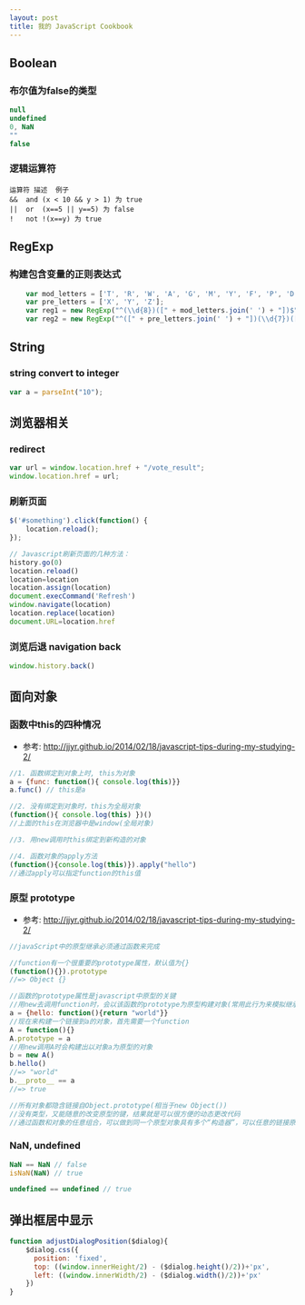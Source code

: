 ```yaml
---
layout: post
title: 我的 JavaScript Cookbook
---
```


## Boolean

### 布尔值为false的类型

~~~javascript
null
undefined
0, NaN
""
false
~~~

### 逻辑运算符

~~~text
运算符	描述	例子
&&	and	(x < 10 && y > 1) 为 true
||	or	(x==5 || y==5) 为 false
!	not	!(x==y) 为 true
~~~

## RegExp

### 构建包含变量的正则表达式

~~~javascript
	var mod_letters = ['T', 'R', 'W', 'A', 'G', 'M', 'Y', 'F', 'P', 'D', 'X', 'B', 'N', 'J', 'Z', 'S', 'Q', 'V', 'H', 'L', 'C', 'K', 'E'];
	var pre_letters = ['X', 'Y', 'Z'];
	var reg1 = new RegExp("^(\\d{8})([" + mod_letters.join(' ') + "])$");
	var reg2 = new RegExp("^([" + pre_letters.join(' ') + "])(\\d{7})([" + mod_letters.join(' ') + "])$");
~~~

## String

### string convert to integer

~~~javascript
var a = parseInt("10");
~~~

## 浏览器相关

### redirect

~~~javascript
var url = window.location.href + "/vote_result";
window.location.href = url;
~~~

### 刷新页面

~~~javascript
$('#something').click(function() {
    location.reload();
});
~~~

~~~javascript
// Javascript刷新页面的几种方法：
history.go(0)
location.reload()
location=location
location.assign(location)
document.execCommand('Refresh')
window.navigate(location)
location.replace(location)
document.URL=location.href
~~~

### 浏览后退 navigation back

~~~javascript
window.history.back()
~~~

## 面向对象

### 函数中this的四种情况

- 参考: http://jjyr.github.io/2014/02/18/javascript-tips-during-my-studying-2/

~~~javascript
//1. 函数绑定到对象上时, this为对象
a = {func: function(){ console.log(this)}}
a.func() // this是a

//2. 没有绑定到对象时，this为全局对象
(function(){ console.log(this) })()
//上面的this在浏览器中是window(全局对象)

//3. 用new调用时this绑定到新构造的对象

//4. 函数对象的apply方法
(function(){console.log(this)}).apply("hello")
//通过apply可以指定function的this值
~~~

### 原型 prototype

- 参考: http://jjyr.github.io/2014/02/18/javascript-tips-during-my-studying-2/

~~~javascript
//javaScript中的原型继承必须通过函数来完成

//function有一个很重要的prototype属性，默认值为{}
(function(){}).prototype
//=> Object {}

//函数的prototype属性是javascript中原型的关键
//用new去调用function时，会以该函数的prototype为原型构建对象(常用此行为来模拟继承)
a = {hello: function(){return "world"}}
//现在来构建一个链接到a的对象，首先需要一个function
A = function(){}
A.prototype = a
//用new调用A时会构建出以对象a为原型的对象
b = new A()
b.hello()
//=> "world"
b.__proto__ == a
//=> true

//所有对象都隐含链接自Object.prototype(相当于new Object())
//没有类型，又能随意的改变原型的键，结果就是可以很方便的动态更改代码
//通过函数和对象的任意组合，可以做到同一个原型对象具有多个“构造器”，可以任意的链接原型等等。比基于面向对象的语言要灵活许多
~~~

### NaN, undefined

~~~javascript
NaN == NaN // false
isNaN(NaN) // true

undefined == undefined // true
~~~

## 弹出框居中显示

~~~javascript
function adjustDialogPosition($dialog){
    $dialog.css({
	  position: 'fixed',
	  top: ((window.innerHeight/2) - ($dialog.height()/2))+'px',
	  left: ((window.innerWidth/2) - ($dialog.width()/2))+'px'
    })
}
~~~
